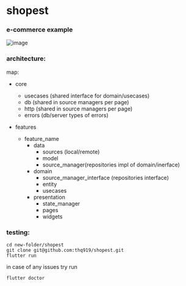 # shopest
### e-commerce example
![image](https://github.com/thq919/shopest/blob/main/github_assets/screen.gif)





### architecture:
map:

- core
  - usecases (shared interface for domain/usecases)
  - db (shared in source managers per page)
  - http (shared in source managers per page)
  - errors (db/server types of errors)
 
- features
	- feature_name	
		- data
			- sources (local/remote)		
			- model
			- source_manager(repositories impl of domain/inerface)
		- domain 
			- source_manager_interface (repositories interface)
			- entity
			- usecases 
		- presentation
			- state_manager
			- pages
			- widgets

###  testing:
```
cd new-folder/shopest
git clone git@github.com:thq919/shopest.git
flutter run
```
in case of any issues try run
```
flutter doctor
```
